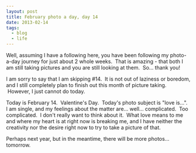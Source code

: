 ```yaml
---
layout: post
title: February photo a day, day 14
date: 2013-02-14
tags:
  - blog
  - life
---
```


Well, assuming I have a following here, you have been following my photo-a-day journey for just about 2 whole weeks.  That is amazing - that both I am still taking pictures and you are still looking at them.  So... thank you!

I am sorry to say that I am skipping #14.  It is not out of laziness or boredom, and I still completely plan to finish out this month of picture taking.  However, I just cannot do today.

Today is February 14.  Valentine's Day.  Today's photo subject is "love is...".   I am single, and my feelings about the matter are... well... complicated.  Too complicated.  I don't really want to think about it.  What love means to me and where my heart is at right now is breaking me, and I have neither the creativity nor the desire right now to try to take a picture of that.

Perhaps next year, but in the meantime, there will be more photos... tomorrow.
